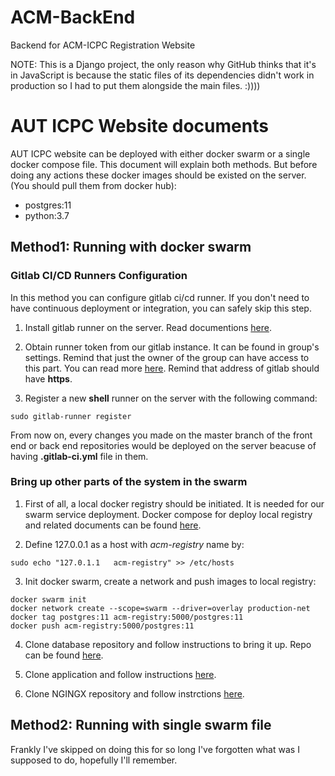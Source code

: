 # ACM-BackEnd
Backend for ACM-ICPC Registration Website

NOTE: This is a Django project, the only reason why GitHub thinks that it's in JavaScript is because the static files of its dependencies didn't work in production so I had to put them alongside the main files. :))))

# AUT ICPC Website documents

AUT ICPC website can be deployed with either docker swarm or a single docker compose file. This document will explain both methods. But before doing any actions these docker images should be existed on the server. (You should pull them from docker hub):

* postgres:11
* python:3.7

## Method1: Running with docker swarm

### Gitlab CI/CD Runners Configuration

In this method you can configure gitlab ci/cd runner. If you don't need to have continuous deployment or integration, you can safely skip this step.

1. Install gitlab runner on the server. Read documentions [here](https://docs.gitlab.com/runner/install/linux-repository.html).

2. Obtain runner token from our gitlab instance. It can be found in group's settings. Remind that just the owner of the group can have access to this part. You can read more [here](https://docs.gitlab.com/runner/register/). Remind that address of gitlab should have **https**.

3. Register a new **shell** runner on the server with the following command:

~~~
sudo gitlab-runner register
~~~

From now on, every changes you made on the master branch of the front end or back end repositories would be deployed on the server beacuse of having **.gitlab-ci.yml** file in them.

### Bring up other parts of the system in the swarm

1. First of all, a local docker registry should be initiated. It is needed for our swarm service deployment. Docker compose for deploy local registry and related documents can be found [here](https://git.ceit.aut.ac.ir/ssc/icpc/local-registry-compose).

2. Define 127.0.0.1 as a host with *acm-registry* name by:

~~~
sudo echo "127.0.1.1   acm-registry" >> /etc/hosts
~~~

3. Init docker swarm, create a network and push images to local registry:

~~~
docker swarm init
docker network create --scope=swarm --driver=overlay production-net
docker tag postgres:11 acm-registry:5000/postgres:11
docker push acm-registry:5000/postgres:11
~~~


4. Clone database repository and follow instructions to bring it up. Repo can be found [here](https://git.ceit.aut.ac.ir/ssc/icpc/database).

5. Clone application and follow instructions [here](https://git.ceit.aut.ac.ir/ssc/icpc/acm-backend).

6. Clone NGINGX repository and follow instrctions [here](https://git.ceit.aut.ac.ir/ssc/icpc/nginx).

## Method2: Running with single swarm file
Frankly I've skipped on doing this for so long I've forgotten what was I supposed to do, hopefully I'll remember.
